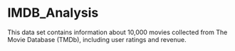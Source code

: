 # IMDB_Analysis
This data set contains information about 10,000 movies collected from The Movie Database (TMDb), including user ratings and revenue.
